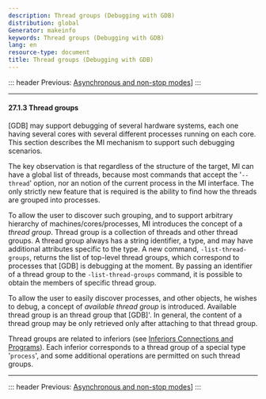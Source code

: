 ```yaml
---
description: Thread groups (Debugging with GDB)
distribution: global
Generator: makeinfo
keywords: Thread groups (Debugging with GDB)
lang: en
resource-type: document
title: Thread groups (Debugging with GDB)
---
```

::: header
Previous: [Asynchronous and non-stop modes](Asynchronous-and-non_002dstop-modes.html#Asynchronous-and-non_002dstop-modes)]
:::

---

#### 27.1.3 Thread groups

[GDB] may support debugging of several hardware systems, each one having several cores with several different processes running on each core. This section describes the MI mechanism to support such debugging scenarios.

The key observation is that regardless of the structure of the target, MI can have a global list of threads, because most commands that accept the '`--thread`' option, nor an notion of the current process in the MI interface. The only strictly new feature that is required is the ability to find how the threads are grouped into processes.

To allow the user to discover such grouping, and to support arbitrary hierarchy of machines/cores/processes, MI introduces the concept of a *thread group*. Thread group is a collection of threads and other thread groups. A thread group always has a string identifier, a type, and may have additional attributes specific to the type. A new command, `-list-thread-groups`, returns the list of top-level thread groups, which correspond to processes that [GDB] is debugging at the moment. By passing an identifier of a thread group to the `-list-thread-groups` command, it is possible to obtain the members of specific thread group.

To allow the user to easily discover processes, and other objects, he wishes to debug, a concept of *available thread group* is introduced. Available thread group is an thread group that [GDB]'. In general, the content of a thread group may be only retrieved only after attaching to that thread group.

Thread groups are related to inferiors (see [Inferiors Connections and Programs](Inferiors-Connections-and-Programs.html#Inferiors-Connections-and-Programs)). Each inferior corresponds to a thread group of a special type '`process`', and some additional operations are permitted on such thread groups.

---

::: header
Previous: [Asynchronous and non-stop modes](Asynchronous-and-non_002dstop-modes.html#Asynchronous-and-non_002dstop-modes)]
:::
